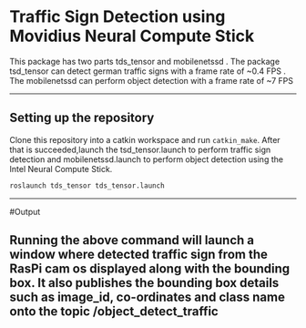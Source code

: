 # Traffic Sign  Detection using Movidius Neural Compute Stick

This package has two parts tds_tensor and mobilenetssd . The package tsd_tensor can detect german traffic signs 
with a frame rate of ~0.4 FPS . The mobilenetssd can perform object detection with a frame rate of ~7 FPS

---------
## Setting up the repository
Clone this repository into a catkin workspace and run `catkin_make`. After that is
succeeded,launch the tsd_tensor.launch to perform traffic sign detection and mobilenetssd.launch
to perform object detection using the Intel Neural Compute Stick.

```bash
roslaunch tds_tensor tds_tensor.launch
```
---------
#Output

Running the above command will launch a window where detected traffic sign from the RasPi cam os displayed 
along with the bounding box. 
It also publishes the bounding box details such as image_id, co-ordinates and class name 
onto the topic /object_detect_traffic
-----------
 
